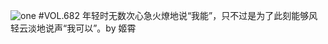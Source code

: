 ![one](http://image.wufazhuce.com/FnBCzEtXyhmefpwGVjsnq7u2CU2X)
#VOL.682
年轻时无数次心急火燎地说“我能”，只不过是为了此刻能够风轻云淡地说声“我可以”。by 姬霄